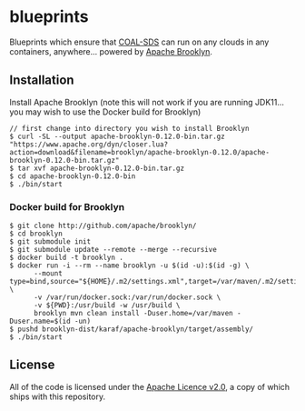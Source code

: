 # blueprints
Blueprints which ensure that [COAL-SDS](https://github.com/capstone-coal/coal-sds) can run on any clouds in any containers, anywhere... powered by [Apache Brooklyn](https://brooklyn.apache.org/).

## Installation
Install Apache Brooklyn (note this will not work if you are running JDK11... you may wish to use the Docker build for Brooklyn)
```
// first change into directory you wish to install Brooklyn
$ curl -SL --output apache-brooklyn-0.12.0-bin.tar.gz "https://www.apache.org/dyn/closer.lua?action=download&filename=brooklyn/apache-brooklyn-0.12.0/apache-brooklyn-0.12.0-bin.tar.gz"
$ tar xvf apache-brooklyn-0.12.0-bin.tar.gz
$ cd apache-brooklyn-0.12.0-bin
$ ./bin/start
```

### Docker build for Brooklyn
```
$ git clone http://github.com/apache/brooklyn/
$ cd brooklyn
$ git submodule init
$ git submodule update --remote --merge --recursive
$ docker build -t brooklyn .
$ docker run -i --rm --name brooklyn -u $(id -u):$(id -g) \
      --mount type=bind,source="${HOME}/.m2/settings.xml",target=/var/maven/.m2/settings.xml,readonly \
      -v /var/run/docker.sock:/var/run/docker.sock \
      -v ${PWD}:/usr/build -w /usr/build \
      brooklyn mvn clean install -Duser.home=/var/maven -Duser.name=$(id -un)
$ pushd brooklyn-dist/karaf/apache-brooklyn/target/assembly/
$ ./bin/start
```

## License

All of the code is licensed under the [Apache Licence v2.0](https://www.apache.org/licenses/LICENSE-2.0), a copy of which ships with this repository.
